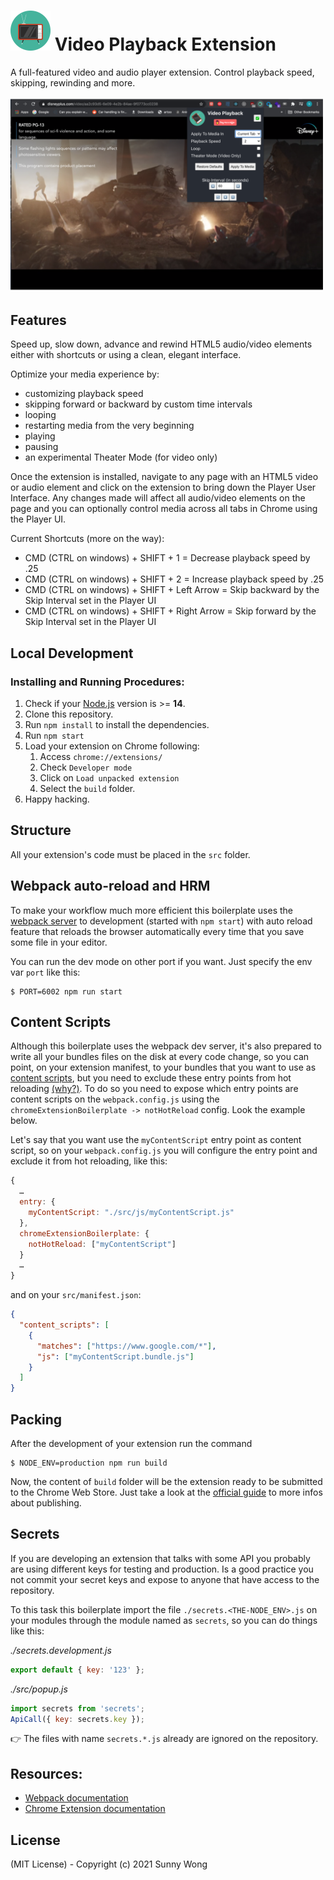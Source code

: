 # <img src="src/assets/img/icon128.png" width="64"/> Video Playback Extension

A full-featured video and audio player extension. Control playback speed, skipping, rewinding and more.

<img src="web-store-images/disneyplus1280x800.png" width="500"/>

## Features

Speed up, slow down, advance and rewind HTML5 audio/video elements either with shortcuts or using a clean, elegant interface.

Optimize your media experience by:

- customizing playback speed
- skipping forward or backward by custom time intervals
- looping
- restarting media from the very beginning
- playing
- pausing
- an experimental Theater Mode (for video only)

Once the extension is installed, navigate to any page with an HTML5 video or audio element and click on the extension to bring down the Player User Interface. Any changes made will affect all audio/video elements on the page and you can optionally control media across all tabs in Chrome using the Player UI.

Current Shortcuts (more on the way):

- CMD (CTRL on windows) + SHIFT + 1 = Decrease playback speed by .25
- CMD (CTRL on windows) + SHIFT + 2 = Increase playback speed by .25
- CMD (CTRL on windows) + SHIFT + Left Arrow = Skip backward by the Skip Interval set in the Player UI
- CMD (CTRL on windows) + SHIFT + Right Arrow = Skip forward by the Skip Interval set in the Player UI

## Local Development

### Installing and Running Procedures:

1. Check if your [Node.js](https://nodejs.org/) version is >= **14**.
2. Clone this repository.
3. Run `npm install` to install the dependencies.
4. Run `npm start`
5. Load your extension on Chrome following:
   1. Access `chrome://extensions/`
   2. Check `Developer mode`
   3. Click on `Load unpacked extension`
   4. Select the `build` folder.
6. Happy hacking.

## Structure

All your extension's code must be placed in the `src` folder.

## Webpack auto-reload and HRM

To make your workflow much more efficient this boilerplate uses the [webpack server](https://webpack.github.io/docs/webpack-dev-server.html) to development (started with `npm start`) with auto reload feature that reloads the browser automatically every time that you save some file in your editor.

You can run the dev mode on other port if you want. Just specify the env var `port` like this:

```
$ PORT=6002 npm run start
```

## Content Scripts

Although this boilerplate uses the webpack dev server, it's also prepared to write all your bundles files on the disk at every code change, so you can point, on your extension manifest, to your bundles that you want to use as [content scripts](https://developer.chrome.com/extensions/content_scripts), but you need to exclude these entry points from hot reloading [(why?)](https://github.com/samuelsimoes/chrome-extension-webpack-boilerplate/issues/4#issuecomment-261788690). To do so you need to expose which entry points are content scripts on the `webpack.config.js` using the `chromeExtensionBoilerplate -> notHotReload` config. Look the example below.

Let's say that you want use the `myContentScript` entry point as content script, so on your `webpack.config.js` you will configure the entry point and exclude it from hot reloading, like this:

```js
{
  …
  entry: {
    myContentScript: "./src/js/myContentScript.js"
  },
  chromeExtensionBoilerplate: {
    notHotReload: ["myContentScript"]
  }
  …
}
```

and on your `src/manifest.json`:

```json
{
  "content_scripts": [
    {
      "matches": ["https://www.google.com/*"],
      "js": ["myContentScript.bundle.js"]
    }
  ]
}
```

## Packing

After the development of your extension run the command

```
$ NODE_ENV=production npm run build
```

Now, the content of `build` folder will be the extension ready to be submitted to the Chrome Web Store. Just take a look at the [official guide](https://developer.chrome.com/webstore/publish) to more infos about publishing.

## Secrets

If you are developing an extension that talks with some API you probably are using different keys for testing and production. Is a good practice you not commit your secret keys and expose to anyone that have access to the repository.

To this task this boilerplate import the file `./secrets.<THE-NODE_ENV>.js` on your modules through the module named as `secrets`, so you can do things like this:

_./secrets.development.js_

```js
export default { key: '123' };
```

_./src/popup.js_

```js
import secrets from 'secrets';
ApiCall({ key: secrets.key });
```

:point_right: The files with name `secrets.*.js` already are ignored on the repository.

## Resources:

- [Webpack documentation](https://webpack.js.org/concepts/)
- [Chrome Extension documentation](https://developer.chrome.com/extensions/getstarted)

## License

(MIT License) - Copyright (c) 2021 Sunny Wong
